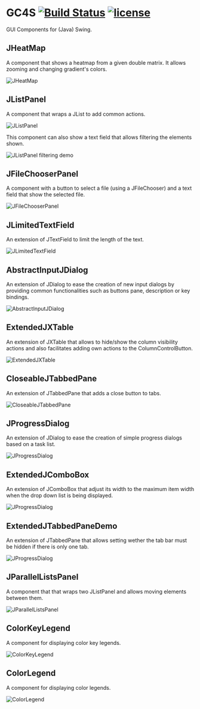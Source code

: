 GC4S [![Build Status](https://travis-ci.org/hlfernandez/GC4S.svg?branch=master)](https://travis-ci.org/hlfernandez/GC4S) [![license](https://img.shields.io/badge/LICENSE-GPLv3-blue.svg)]()
========================

GUI Components for (Java) Swing.

JHeatMap
------------
A component that shows a heatmap from a given double matrix. It allows zooming and changing gradient's colors.

![JHeatMap](https://raw.githubusercontent.com/hlfernandez/GC4S/master/screenshots/JHeatMap.gif)

JListPanel
------------
A component that wraps a JList to add common actions.

![JListPanel](https://raw.githubusercontent.com/hlfernandez/GC4S/master/screenshots/JListPanel.png)

This component can also show a text field that allows filtering the elements shown.

![JListPanel filtering demo](https://raw.githubusercontent.com/hlfernandez/GC4S/master/screenshots/JListPanel-FilterDemo.gif)

JFileChooserPanel
------------
A component with a button to select a file (using a JFileChooser) and a text field that show the selected file.

![JFileChooserPanel](https://raw.githubusercontent.com/hlfernandez/GC4S/master/screenshots/JFileChooserPanel.png)

JLimitedTextField
------------
An extension of JTextField to limit the length of the text.

![JLimitedTextField](https://raw.githubusercontent.com/hlfernandez/GC4S/master/screenshots/JLimitedTextField.png)

AbstractInputJDialog
------------
An extension of JDialog to ease the creation of new input dialogs by providing common functionalities such as buttons pane, description or key bindings.

![AbstractInputJDialog](https://raw.githubusercontent.com/hlfernandez/GC4S/master/screenshots/AbstractInputJDialog.png)

ExtendedJXTable
------------
An extension of JXTable that allows to hide/show the column visibility actions and also facilitates adding own actions to the ColumnControlButton.

![ExtendedJXTable](https://raw.githubusercontent.com/hlfernandez/GC4S/master/screenshots/ExtendedJXTable.png)

CloseableJTabbedPane
------------
An extension of JTabbedPane that adds a close button to tabs.

![CloseableJTabbedPane](https://raw.githubusercontent.com/hlfernandez/GC4S/master/screenshots/CloseableJTabbedPane.gif)

JProgressDialog
------------
An extension of JDialog to ease the creation of simple progress dialogs based on a task list.

![JProgressDialog](https://raw.githubusercontent.com/hlfernandez/GC4S/master/screenshots/JProgressDialog.gif)

ExtendedJComboBox
------------
An extension of JComboBox that adjust its width to the maximum item width when the drop down list is being displayed.

![JProgressDialog](https://raw.githubusercontent.com/hlfernandez/GC4S/master/screenshots/ExtendedJComboBox.png)

ExtendedJTabbedPaneDemo
------------
An extension of JTabbedPane that allows setting wether the tab bar must be hidden if there is only one tab.

![JProgressDialog](https://raw.githubusercontent.com/hlfernandez/GC4S/master/screenshots/ExtendedJTabbedPaneDemo.gif)

JParallelListsPanel
------------
A component that that wraps two JListPanel and allows moving elements between them.

![JParallelListsPanel](https://raw.githubusercontent.com/hlfernandez/GC4S/master/screenshots/JParallelLists.gif)

ColorKeyLegend
------------
A component for displaying color key legends.

![ColorKeyLegend](https://raw.githubusercontent.com/hlfernandez/GC4S/master/screenshots/ColorKeyLegend.png)

ColorLegend
------------
A component for displaying color legends.

![ColorLegend](https://raw.githubusercontent.com/hlfernandez/GC4S/master/screenshots/ColorLegend.png)